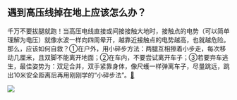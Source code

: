 ## 遇到高压线掉在地上应该怎么办？

千万不要拔腿就跑！当高压电线直接或间接接触大地时，接触点的电势（可以简单理解为电压）就像水波一样向四周晕开，越靠近接触点的电势越高，也就越危险。那么，应该如何自救？①在户外，用小碎步方法：两腿互相擦着小步走，每次移动几厘米，且双脚不能离开地面；②在车内，不要尝试离开车子；③若要弃车逃生，最佳姿势为：双足合并，双手紧靠身体，像尺蠖一样弹离车子，尽量跳远，跳出10米安全距离后再用刚刚学的“小碎步法”。[🔗](https://weibo.com/5342220662/OyNnZt138)

![](005PxpDoly1hu166viw3sg30dw07pnpf.gif)
